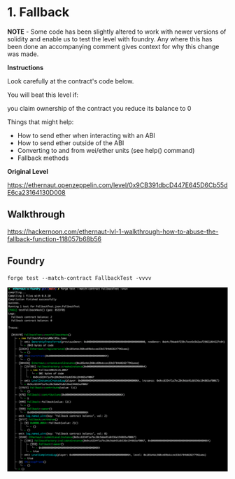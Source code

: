 # 1. Fallback

**NOTE** - Some code has been slightly altered to work with newer versions of solidity and enable us to test the level with foundry. Any where this has been done an accompanying comment gives context for why this change was made.

**Instructions**

Look carefully at the contract's code below.

You will beat this level if:

you claim ownership of the contract
you reduce its balance to 0

Things that might help:

-   How to send ether when interacting with an ABI
-   How to send ether outside of the ABI
-   Converting to and from wei/ether units (see help() command)
-   Fallback methods

**Original Level**

https://ethernaut.openzeppelin.com/level/0x9CB391dbcD447E645D6Cb55dE6ca23164130D008

## Walkthrough

https://hackernoon.com/ethernaut-lvl-1-walkthrough-how-to-abuse-the-fallback-function-118057b68b56

## Foundry

```
forge test --match-contract FallbackTest -vvvv
```

![alt text](https://github.com/ciaranmcveigh5/ethernaut-x-foundry/blob/main/img/Fallback.png?raw=true)
